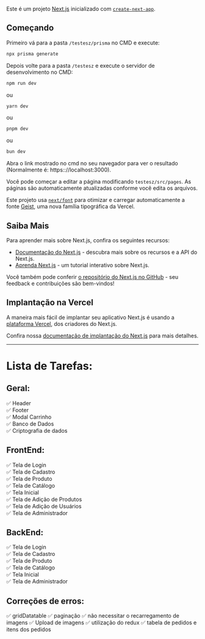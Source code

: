 Este é um projeto [Next.js](https://nextjs.org) inicializado com [`create-next-app`](https://nextjs.org/docs/app/api-reference/cli/create-next-app).

## Começando  

Primeiro vá para a pasta `/testesz/prisma` no CMD e execute:
```bash
npx prisma generate
```

Depois volte para a pasta `/testesz` e execute o servidor de desenvolvimento no CMD:

```bash
npm run dev
```
ou
```bash
yarn dev
```
ou
```bash
pnpm dev
```
ou
```bash
bun dev
```

Abra o link mostrado no cmd no seu navegador para ver o resultado (Normalmente é: https:://localhost:3000).

Você pode começar a editar a página modificando `testesz/src/pages`. As páginas são automaticamente atualizadas conforme você edita os arquivos.

Este projeto usa [`next/font`](https://nextjs.org/docs/app/building-your-application/optimizing/fonts) para otimizar e carregar automaticamente a fonte [Geist](https://vercel.com/font), uma nova família tipográfica da Vercel.

## Saiba Mais  

Para aprender mais sobre Next.js, confira os seguintes recursos:

- [Documentação do Next.js](https://nextjs.org/docs) - descubra mais sobre os recursos e a API do Next.js.  
- [Aprenda Next.js](https://nextjs.org/learn) - um tutorial interativo sobre Next.js.  

Você também pode conferir [o repositório do Next.js no GitHub](https://github.com/vercel/next.js) - seu feedback e contribuições são bem-vindos!

## Implantação na Vercel  

A maneira mais fácil de implantar seu aplicativo Next.js é usando a [plataforma Vercel](https://vercel.com/new?utm_medium=default-template&filter=next.js&utm_source=create-next-app&utm_campaign=create-next-app-readme), dos criadores do Next.js.  

Confira nossa [documentação de implantação do Next.js](https://nextjs.org/docs/app/building-your-application/deploying) para mais detalhes.  

---

# Lista de Tarefas:  

## Geral:  
✅ Header  
✅ Footer  
✅ Modal Carrinho  
✅ Banco de Dados  
✅ Criptografia de dados  

## FrontEnd:  
✅ Tela de Login  
✅ Tela de Cadastro  
✅ Tela de Produto  
✅ Tela de Catálogo  
✅ Tela Inicial  
✅ Tela de Adição de Produtos  
✅ Tela de Adição de Usuários  
✅ Tela de Administrador  

## BackEnd:  
✅ Tela de Login  
✅ Tela de Cadastro  
✅ Tela de Produto  
✅ Tela de Catálogo  
✅ Tela Inicial  
✅ Tela de Administrador  

## Correções de erros:
 ✅ gridDatatable
 ✅ paginação
 ✅ não necessitar o recarregamento de imagens
 ✅ Upload de imagens
 ✅ utilização do redux
 ✅ tabela de pedidos e itens dos pedidos
